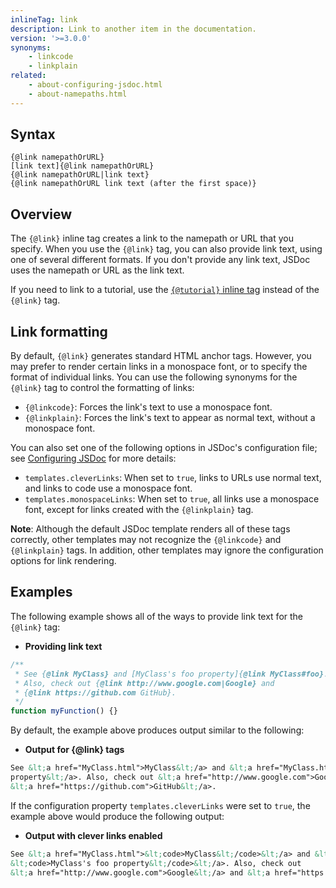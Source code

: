 ```yaml
---
inlineTag: link
description: Link to another item in the documentation.
version: '>=3.0.0'
synonyms:
    - linkcode
    - linkplain
related:
    - about-configuring-jsdoc.html
    - about-namepaths.html
---
```


## Syntax

    {@link namepathOrURL}
    [link text]{@link namepathOrURL}
    {@link namepathOrURL|link text}
    {@link namepathOrURL link text (after the first space)}


## Overview

The `{@link}` inline tag creates a link to the namepath or URL that you specify. When you use the
`{@link}` tag, you can also provide link text, using one of several different formats. If you don't
provide any link text, JSDoc uses the namepath or URL as the link text.

If you need to link to a tutorial, use the [`{@tutorial}` inline tag][tutorial-inline-tag] instead
of the `{@link}` tag.

[tutorial-inline-tag]: tags-inline-tutorial


## Link formatting

By default, `{@link}` generates standard HTML anchor tags. However, you may prefer to render certain
links in a monospace font, or to specify the format of individual links. You can use the following
synonyms for the `{@link}` tag to control the formatting of links:

+ `{@linkcode}`: Forces the link's text to use a monospace font.
+ `{@linkplain}`: Forces the link's text to appear as normal text, without a monospace font.

You can also set one of the following options in JSDoc's configuration file; see
[Configuring JSDoc][configuring] for more details:

+ `templates.cleverLinks`: When set to `true`, links to URLs use normal text, and links to code use
a monospace font.
+ `templates.monospaceLinks`: When set to `true`, all links use a monospace font, except for links
created with the `{@linkplain}` tag.

**Note**: Although the default JSDoc template renders all of these tags correctly, other templates
may not recognize the `{@linkcode}` and `{@linkplain}` tags. In addition, other templates may ignore
the configuration options for link rendering.

[configuring]: about-configuring-jsdoc


## Examples

The following example shows all of the ways to provide link text for the `{@link}` tag:

- **Providing link text**

```js
/**
 * See {@link MyClass} and [MyClass's foo property]{@link MyClass#foo}.
 * Also, check out {@link http://www.google.com|Google} and
 * {@link https://github.com GitHub}.
 */
function myFunction() {}
```


By default, the example above produces output similar to the following:

- **Output for {@link} tags**

```html
See &lt;a href="MyClass.html">MyClass&lt;/a> and &lt;a href="MyClass.html#foo">MyClass's foo
property&lt;/a>. Also, check out &lt;a href="http://www.google.com">Google&lt;/a> and
&lt;a href="https://github.com">GitHub&lt;/a>.
```


If the configuration property `templates.cleverLinks` were set to `true`, the example above would
produce the following output:

- **Output with clever links enabled**

```html
See &lt;a href="MyClass.html">&lt;code>MyClass&lt;/code>&lt;/a> and &lt;a href="MyClass.html#foo">
&lt;code>MyClass's foo property&lt;/code>&lt;/a>. Also, check out
&lt;a href="http://www.google.com">Google&lt;/a> and &lt;a href="https://github.com">GitHub&lt;/a>.
```

